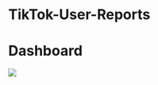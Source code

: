 # TikTok-User-Reports

# Dashboard
![](https://github.com/SPennyh/TikTok-User-Reports/blob/main/tiktok_report.gif)
